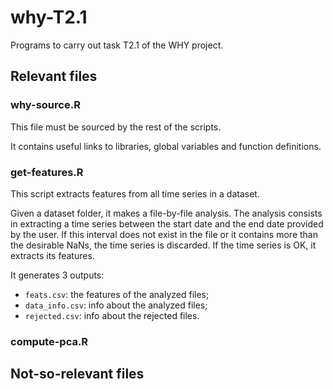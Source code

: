 # why-T2.1
Programs to carry out task T2.1 of the WHY project.

## Relevant files
### why-source.R
This file must be sourced by the rest of the scripts.

It contains useful links to libraries, global variables and function definitions.

### get-features.R
This script extracts features from all time series in a dataset.

Given a dataset folder, it makes a file-by-file analysis. The analysis consists in extracting a time series between the start date and the end date provided by the user. If this interval does not exist in the file or it contains more than the desirable NaNs, the time series is discarded. If the time series is OK, it extracts its features.

It generates 3 outputs:
* `feats.csv`: the features of the analyzed files;
* `data_info.csv`: info about the analyzed files;
* `rejected.csv`: info about the rejected files.

### compute-pca.R

## Not-so-relevant files